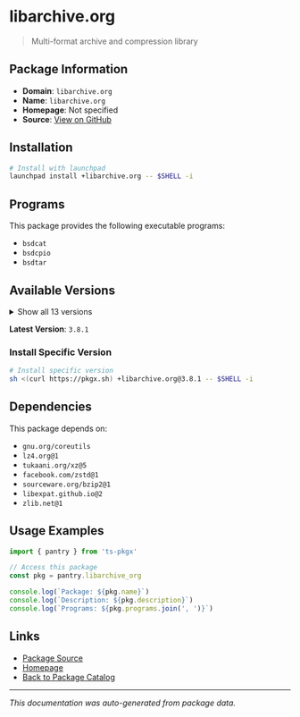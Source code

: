 # libarchive.org

> Multi-format archive and compression library

## Package Information

- **Domain**: `libarchive.org`
- **Name**: `libarchive.org`
- **Homepage**: Not specified
- **Source**: [View on GitHub](https://github.com/pkgxdev/pantry/tree/main/projects/libarchive.org/package.yml)

## Installation

```bash
# Install with launchpad
launchpad install +libarchive.org -- $SHELL -i
```

## Programs

This package provides the following executable programs:

- `bsdcat`
- `bsdcpio`
- `bsdtar`

## Available Versions

<details>
<summary>Show all 13 versions</summary>

- `3.8.1`, `3.8.0`, `3.7.9`, `3.7.8`, `3.7.7`
- `3.7.6`, `3.7.5`, `3.7.4`, `3.7.3`, `3.7.2`
- `3.7.1`, `3.7.0`, `3.6.2`

</details>

**Latest Version**: `3.8.1`

### Install Specific Version

```bash
# Install specific version
sh <(curl https://pkgx.sh) +libarchive.org@3.8.1 -- $SHELL -i
```

## Dependencies

This package depends on:

- `gnu.org/coreutils`
- `lz4.org@1`
- `tukaani.org/xz@5`
- `facebook.com/zstd@1`
- `sourceware.org/bzip2@1`
- `libexpat.github.io@2`
- `zlib.net@1`

## Usage Examples

```typescript
import { pantry } from 'ts-pkgx'

// Access this package
const pkg = pantry.libarchive_org

console.log(`Package: ${pkg.name}`)
console.log(`Description: ${pkg.description}`)
console.log(`Programs: ${pkg.programs.join(', ')}`)
```

## Links

- [Package Source](https://github.com/pkgxdev/pantry/tree/main/projects/libarchive.org/package.yml)
- [Homepage](#)
- [Back to Package Catalog](../package-catalog.md)

---

*This documentation was auto-generated from package data.*
